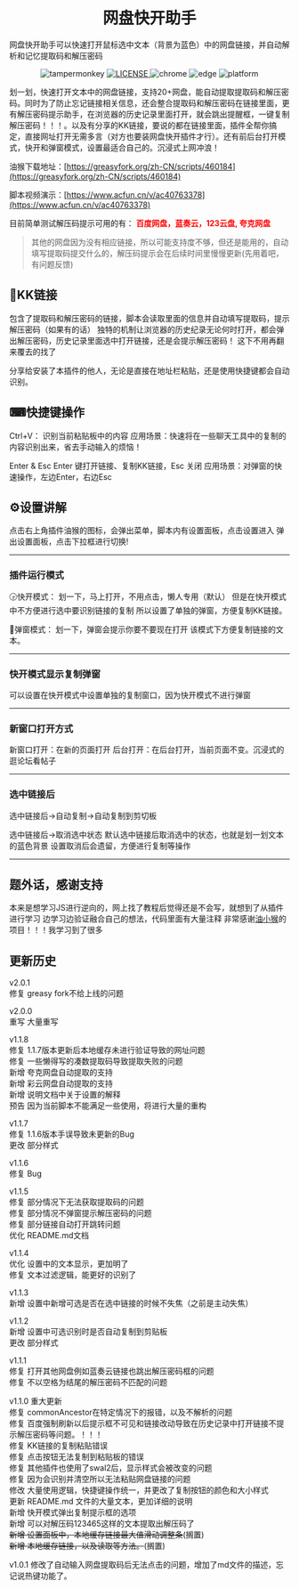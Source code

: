 <h1 align="center">网盘快开助手</h1>
网盘快开助手可以快速打开鼠标选中文本（背景为蓝色）中的网盘链接，并自动解析和记忆提取码和解压密码
<p align="center">
  <img src="https://img.shields.io/badge/TamperMonkey-v4.13-brightgreen.svg" alt="tampermonkey">
  <a href="LICENSE">
    <img src="https://img.shields.io/badge/license-MIT-lightgrey.svg" alt="LICENSE">
  </a>
  <img src="https://img.shields.io/badge/Chrome-≥76.0-brightgreen.svg" alt="chrome">
  <img src="https://img.shields.io/badge/Edge-≥88.0-brightgreen.svg" alt="edge">
  <img src="https://img.shields.io/badge/Platform-Windows%20%7C%20Mac%20%7C%20Linux-blue.svg" alt="platform">
</p>


划一划，快速打开文本中的网盘链接，支持20+网盘，能自动提取提取码和解压密码。同时为了防止忘记链接相关信息，还会整合提取码和解压密码在链接里面，更有解压密码提示助手，在浏览器的历史记录里面打开，就会跳出提醒框，一键复制解压密码！！！。以及有分享的KK链接，要说的都在链接里面，插件全帮你搞定，直接网址打开无需多言（对方也要装网盘快开插件才行）。还有前后台打开模式，快开和弹窗模式，设置最适合自己的。沉浸式上网冲浪！

油猴下载地址：[https://greasyfork.org/zh-CN/scripts/460184](https://greasyfork.org/zh-CN/scripts/460184)

脚本视频演示：[https://www.acfun.cn/v/ac40763378](https://www.acfun.cn/v/ac40763378)

目前简单测试解压码提示可用的有：
<font color="red">**百度网盘，蓝奏云，123云盘, 夸克网盘**</font>

> 其他的网盘因为没有相应链接，所以可能支持度不够，但还是能用的，自动填写提取码提交什么的，解压码提示会在后续时间里慢慢更新(先用着吧，有问题反馈)



## 🚀KK链接
包含了提取码和解压密码的链接，脚本会读取里面的信息并自动填写提取码，提示解压密码（如果有的话）
独特的机制让浏览器的历史纪录无论何时打开，都会弹出解压密码，历史记录里面选中打开链接，还是会提示解压密码！
这下不用再翻来覆去的找了

分享给安装了本插件的他人，无论是直接在地址栏粘贴，还是使用快捷键都会自动识别。

## ⌨快捷键操作
Ctrl+V：
    识别当前粘贴板中的内容
    应用场景：快速将在一些聊天工具中的复制的内容识别出来，省去手动输入的烦恼！

Enter & Esc
    Enter 键打开链接、复制KK链接，Esc 关闭
    应用场景：对弹窗的快速操作，左边Enter，右边Esc


## ⚙️设置讲解
点击右上角插件油猴的图标，会弹出菜单，脚本内有设置面板，点击设置进入
弹出设置面板，点击下拉框进行切换!

---

### 插件运行模式

🕞快开模式：
    划一下，马上打开，不用点击，懒人专用（默认）
    但是在快开模式中不方便进行选中要识别链接的复制
    所以设置了单独的弹窗，方便复制KK链接。

🚟弹窗模式：
    划一下，弹窗会提示你要不要现在打开
    该模式下方便复制链接的文本。

---

### 快开模式显示复制弹窗
可以设置在快开模式中设置单独的复制窗口，因为快开模式不进行弹窗

---

### 新窗口打开方式
新窗口打开：在新的页面打开
后台打开：在后台打开，当前页面不变。沉浸式的逛论坛看帖子

---

### 选中链接后
选中链接后->自动复制->自动复制到剪切板

选中链接后->取消选中状态
默认选中链接后取消选中的状态，也就是划一划文本的蓝色背景
设置取消后会遗留，方便进行复制等操作

---

## 题外话，感谢支持
本来是想学习JS进行逆向的，网上找了教程后觉得还是不会写，就想到了从插件进行学习
边学习边验证融合自己的想法，代码里面有大量注释
非常感谢[油小猴]('https://github.com/syhyz1990/panAI')的项目！！！我学习到了很多


## 更新历史
v2.0.1
<br>修复 greasy fork不给上线的问题

v2.0.0
<br>重写 大量重写

v1.1.8
<br>修复 1.1.7版本更新后本地缓存未进行验证导致的网址问题
<br>修复 一些懒得写的凑数提取码导致提取失败的问题
<br>新增 夸克网盘自动提取的支持
<br>新增 彩云网盘自动提取的支持
<br>新增 说明文档中关于设置的解释
<br>预告 因为当前脚本不能满足一些使用，将进行大量的重构

v1.1.7
<br>修复 1.1.6版本手误导致未更新的Bug
<br>更改 部分样式

v1.1.6
<br>修复 Bug

v1.1.5
<br>修复 部分情况下无法获取提取码的问题
<br>修复 部分情况不弹窗提示解压密码的问题
<br>修复 部分链接自动打开跳转问题
<br>优化 README.md文档

v1.1.4
<br>优化 设置中的文本显示，更加明了
<br>修复 文本过滤逻辑，能更好的识别了

v1.1.3
<br>新增 设置中新增可选是否在选中链接的时候不失焦（之前是主动失焦）

v1.1.2
<br>新增 设置中可选识别时是否自动复制到剪贴板
<br>更改 部分样式

v1.1.1
<br>修复 打开其他网盘例如蓝奏云链接也跳出解压密码框的问题
<br>修复 不以空格为结尾的解压密码不匹配的问题

v1.1.0 重大更新
<br>修复 commonAncestor在特定情况下的报错，以及不解析的问题
<br>修复 百度强制刷新以后提示框不可见和链接改动导致在历史记录中打开链接不提示解压密码等问题。！！！
<br>修复 KK链接的复制粘贴错误
<br>修复 点击按钮无法复制到粘贴板的错误
<br>修复 其他插件也使用了swal2后，显示样式会被改变的问题
<br>修复 因为会识别并清空所以无法粘贴网盘链接的问题
<br>修改 大量使用逻辑，快捷键操作统一，并更改了复制按钮的颜色和大小样式
<br>更新 README.md 文件的大量文本，更加详细的说明
<br>新增 快开模式弹出复制提示框的选项
<br>新增 可以对解压码123465这样的文本提取出解压码了
<br>~~新增 设置面板中，本地缓存链接最大值滑动调整条~~(搁置)
<br>~~新增 本地缓存链接，以及读取等方法。~~(搁置)

v1.0.1 
修改了自动输入网盘提取码后无法点击的问题，增加了md文件的描述，忘记说热键功能了。